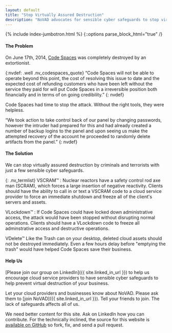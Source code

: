 ```yaml
---
layout: default
title: "Stop Virtually Assured Destruction"
description: "NoVAD advocates for sensible cyber safeguards to stop virtually assured destruction by criminals and terrorists"
---
```

{% include index-jumbotron.html %}
{::options parse_block_html="true" /}
<div class="nv_home">

#### The Problem

On June 17th, 2014, [Code Spaces](http://www.codespaces.com) was completely destroyed by an extortionist.

{:nvdef: .well .nv_codespaces_quote}
&ldquo;Code Spaces will not be able to operate beyond this point, the cost of resolving this issue to date and the expected cost of refunding customers who have been left without the service they paid for will put Code Spaces in a irreversible position both financially and in terms of on going credibility.&rdquo;
{: nvdef}

Code Spaces had time to stop the attack. Without the right tools, they were helpless.

&ldquo;We took action to take control back of our panel by changing
passwords, however the intruder had prepared for this and had already
created a number of backup logins to the panel and upon seeing us make
the attempted recovery of the account he proceeded to randomly delete
artifacts from the panel.&rdquo;
{: nvdef}

#### The Solution

We can stop virtually assured destruction by criminals and terrorists
with just a few sensible cyber safeguards.

{: .nv_termlist}
VSCRAM&trade;
: Nuclear reactors have a safety control rod axe man (SCRAM), which
forces a large insertion of negative reactivity.  Clients should have
the ability to call in or text a VSCRAM code to a cloud service
provider to force an immediate shutdown and freeze all of the client's
servers and assets.

VLockdown&trade;
: If Code Spaces could have locked down administrative access, the
attack would have been stopped without disrupting normal operations.
Clients should have a VLockdown code to freeze all adminstrative
access and destructive operations.

VDelete&trade;
Like the Trash can on your desktop, deleted cloud assets should not be
destroyed immediately.  Even a few hours delay before "emptying the
trash" would have helped Code Spaces save their business.

#### Help Us

[Please join our group on LinkedIn]({{ site.linked_in_url }}) to help
us encourage cloud service providers to have sensible cyber safeguards
to help prevent virtual destruction of your business.

Let your cloud providers and businesses know about NoVAD.  Please ask them
to [join NoVAD]({{ site.linked_in_url }}).  Tell your friends to join.
The lack of safeguards affects all of us.

We need better content for this site. Ask on LinkedIn how you can contribute.
For the technically inclined, the source for this website is
[available on GitHub](https://github.com/novadclub/novadclub.github.io)
so fork, fix, and send a pull request.

</div>
